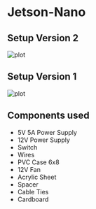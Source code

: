 # Jetson-Nano

## Setup Version 2
![plot](https://github.com/akshay-rao7/Jetson-Nano/blob/main/Images/JN_v2.jpg)
## Setup Version 1
![plot](https://github.com/akshay-rao7/Jetson-Nano/blob/main/Images/JN_v1.jpg)

## Components used

- 5V 5A Power Supply
- 12V Power Supply
- Switch
- Wires
- PVC Case 6x8
- 12V Fan
- Acrylic Sheet
- Spacer
- Cable Ties
- Cardboard

